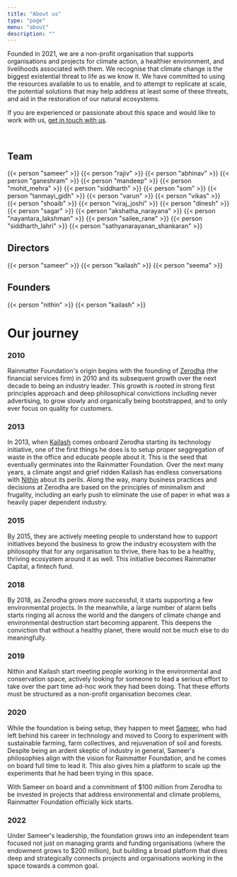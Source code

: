 ```yaml
---
title: "About us"
type: "page"
menu: "about"
description: ""
---
```


Founded in 2021, we are a non-profit organisation that supports organisations and projects for climate action,
a healthier environment, and livelihoods associated with them.  We recognise that climate change is the biggest
existential threat to life as we know it. We have committed to using the resources available to us to enable,
and to attempt to replicate at scale, the potential solutions that may help address at least some of these threats,
and aid in the restoration of our natural ecosystems.

If you are experienced or passionate about this space and would like to work with us,
[get in touch with us](mailto:info@rainmatter.org).

<br />

## Team

<div class="people">
	{{< person "sameer" >}}
	{{< person "rajiv" >}}
	{{< person "abhinav" >}}
	{{< person "ganeshram" >}}
	{{< person "mandeep" >}}
	{{< person "mohit_mehra" >}}
	{{< person "siddharth" >}}
	{{< person "som" >}}
	{{< person "tanmayi_gidh" >}}
	{{< person "varun" >}}
	{{< person "vikas" >}}
	{{< person "shoaib" >}}
	{{< person "viraj_joshi" >}}
	{{< person "dinesh" >}}
	{{< person "sagar" >}}
	{{< person "akshatha_narayana" >}}
	{{< person "nayantara_lakshman" >}}
	{{< person "sailee_rane" >}}
	{{< person "siddharth_lahri" >}}
	{{< person "sathyanarayanan_shankaran" >}}
</div>


## Directors

<div class="people">
	{{< person "sameer" >}}
	{{< person "kailash" >}}
	{{< person "seema" >}}
</div>

## Founders

<div class="people">
	{{< person "nithin" >}}
	{{< person "kailash" >}}
</div>

# Our journey

### 2010
Rainmatter Foundation's origin begins with the founding of [Zerodha](https://zerodha.com) (the financial services firm) in 2010
and its subsequent growth over the next decade to being an industry leader. This growth
is rooted in strong first principles approach and deep philosophical convictions including
never advertising, to grow slowly and organically being bootstrapped, and to only ever
focus on quality for customers.

### 2013
In 2013, when [Kailash](https://nadh.in) comes onboard Zerodha starting its technology initiative,
one of the first things he does is to setup proper seggregation of waste in the office and educate people about it.
This is the seed that eventually germinates into the Rainmatter Foundation. Over the next many years,
a climate angst and grief ridden Kailash has endless conversations with [Nithin](https://nithinkamath.me) about its perils.
Along the way, many business practices and decisions at Zerodha are based on the principles of minimalism and frugality,
including an early push to eliminate the use of paper in what was a heavily paper dependent industry.

### 2015
By 2015, they are actively meeting people to understand how to support initiatives beyond the business
to grow the industry ecosystem with the philosophy that for any organisation to thrive, there has to
be a healthy, thriving ecosystem around it as well. This initiative becomes Rainmatter Capital, a fintech fund.

### 2018
By 2018, as Zerodha grows more successful, it starts supporting a few environmental projects.
In the meanwhile, a large number of alarm bells starts ringing all across the world and the dangers of
climate change and environmental destruction start becoming apparent. This deepens the conviction
that without a healthy planet, there would not be much else to do meaningfully.

### 2019
Nithin and Kailash start meeting people working in the environmental and conservation space,
actively looking for someone to lead a serious effort to take over the part time ad-hoc work they
had been doing. That these efforts must be structured as a non-profit organisation becomes clear.

### 2020
While the foundation is being setup, they happen to meet [Sameer](https://zenx.medium.com/),
who had left behind his career in technology and moved to Coorg to experiment with sustainable farming,
farm collectives, and rejuvenation of soil and forests. Despite being an ardent skeptic of industry in general,
Sameer's philosophies align with the vision for Rainmatter Foundation, and he comes
on board full time to lead it. This also gives him a platform to scale up the experiments that
he had been trying in this space.

With Sameer on board and a commitment of $100 million from Zerodha to be invested in
projects that address environmental and climate problems, Rainmatter Foundation officially kick starts.

### 2022
Under Sameer's leadership, the foundation grows into an independent team focused not just on managing
grants and funding organisations (where the endowment grows to $200 million),
but building a broad platform that dives deep and strategically connects projects and organisations
working in the space towards a common goal.
